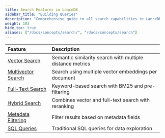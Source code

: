 ```yaml
---
title: Search Features in LanceDB
sidebar_title: "Building Queries"
description: "Comprehensive guide to all search capabilities in LanceDB including vector search, full-text search, hybrid search, and more."
weight: 103
hide_toc: true
aliases: ["/docs/concepts/search/", "/docs/concepts/search"]
---
```


| Feature | Description |
|:---------------|:------------|
| [Vector Search](/docs/concepts/search/vector-search/) | Semantic similarity search with multiple distance metrics |
| [Multivector Search](/docs/concepts/search/multivector-search/) | Search using multiple vector embeddings per document |
| [Full-Text Search](/docs/concepts/search/full-text-search/) | Keyword-based search with BM25 and pre-filtering |
| [Hybrid Search](/docs/concepts/search/hybrid-search/) | Combines vector and full-text search with reranking |
| [Metadata Filtering](/docs/concepts/search/filtering/) | Filter results based on metadata fields |
| [SQL Queries](/docs/concepts/search/sql-queries/) | Traditional SQL queries for data exploration |
